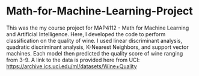 # Math-for-Machine-Learning-Project
This was the my course project for MAP4112 - Math for Machine Learning and Artificial Intelligence. Here, I developed the code to perform classification on the quality of wine. I used linear discriminant analysis, quadratic discriminant analysis, K-Nearest Neighbors, and support vector machines. Each model then predicted the quality score of wine ranging from 3-9. A link to the data is provided here from UCI: https://archive.ics.uci.edu/ml/datasets/Wine+Quality
